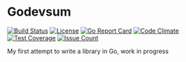 # Godevsum

[![Build Status](https://travis-ci.org/shaftoe/godevsum.svg?branch=master)](https://travis-ci.org/shaftoe/godevsum)
[![License](https://img.shields.io/badge/license-Apache--2.0-blue.svg)](http://www.apache.org/licenses/LICENSE-2.0)
[![Go Report Card](https://goreportcard.com/badge/github.com/shaftoe/godevsum)](https://goreportcard.com/report/github.com/shaftoe/godevsum)
[![Code Climate](https://codeclimate.com/github/shaftoe/godevsum/badges/gpa.svg)](https://codeclimate.com/github/shaftoe/godevsum)
[![Test Coverage](https://codeclimate.com/github/shaftoe/godevsum/badges/coverage.svg)](https://codeclimate.com/github/shaftoe/godevsum/coverage)
[![Issue Count](https://codeclimate.com/github/shaftoe/godevsum/badges/issue_count.svg)](https://codeclimate.com/github/shaftoe/godevsum)

My first attempt to write a library in Go, work in progress
